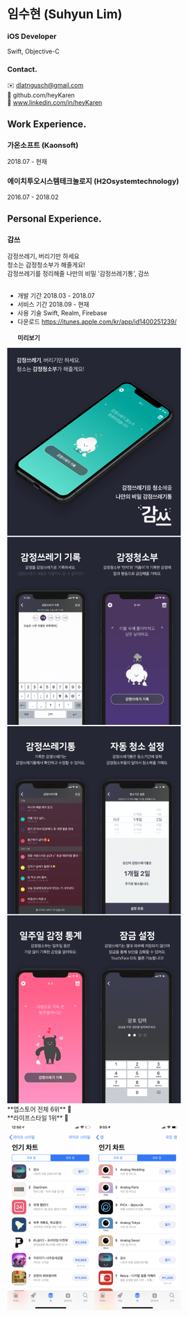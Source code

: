 #  임수현 (Suhyun Lim)
### iOS Developer 
Swift, Objective-C<br/>

### Contact.
 ✉️ dlatngusch@gmail.com<br/>
📍 github.com/heyKaren<br/>
🔗 www.linkedin.com/in/heyKaren<br/>

## Work Experience.
### 가온소프트 (Kaonsoft)<br/>
2018.07 - 현재<br/>

### 에이치투오시스템테크놀로지 (H2Osystemtechnology)<br/>
2016.07 - 2018.02<br/>

## Personal Experience.
### 감쓰<br/>
감정쓰레기, 버리기만 하세요<br/>
청소는 감정청소부가 해줄게요!<br/>
감정쓰레기를 정리해줄 나만의 비밀 '감정쓰레기통', 감쓰<br/><br/>
- 개발 기간 2018.03 - 2018.07<br/>
- 서비스 기간 2018.09 - 현재<br/>
- 사용 기술 Swift, Realm, Firebase<br/>
- 다운로드 <https://itunes.apple.com/kr/app/id1400251239/><br/><br/>
**미리보기**<br/>
<div>
<img width="200" alt="image" src="./emotiontrash/iphonexsm_preview_02.png"><img width="200" alt="image" src="./emotiontrash/iphonexsm_preview_03.png"><img width="200" alt="image" src="./emotiontrash/iphonexsm_preview_04.png"><img width="200" alt="image" src="./emotiontrash/iphonexsm_preview_05.png"><img width="200" alt="image" src="./emotiontrash/iphonexsm_preview_06.png"><img width="200" alt="image" src="./emotiontrash/iphonexsm_preview_07.png"><img width="200" alt="image" src="./emotiontrash/iphonexsm_preview_08.png"><img width="200" alt="image" src="./emotiontrash/iphonexsm_preview_09.png">
</div>
**앱스토어 전체 6위** 🥳<br/>
**라이프스타일 1위**  🥳<br/>
<div>
<img width="200" alt="image" src="./emotiontrash/img_emotiontrash_01.png"><img width="200" alt="image" src="./emotiontrash/img_emotiontrash_00.png">
</div>


